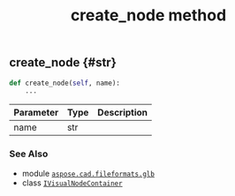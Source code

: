 ﻿---
title: create_node method
second_title: Aspose.CAD for Python via .NET API References
description: 
type: docs
weight: 20
url: /python-net/aspose.cad.fileformats.glb/ivisualnodecontainer/create_node/
is_root: false
---

## create_node {#str}





```python
def create_node(self, name):
    ...
```


| Parameter | Type | Description |
| :- | :- | :- |
| name | str |  |



### See Also
* module [`aspose.cad.fileformats.glb`](../../)
* class [`IVisualNodeContainer`](/cad/python-net/aspose.cad.fileformats.glb/ivisualnodecontainer)
